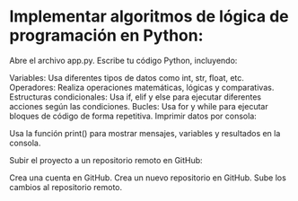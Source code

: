 # Implementar algoritmos de lógica de programación en Python:

Abre el archivo app.py.
Escribe tu código Python, incluyendo:

Variables: Usa diferentes tipos de datos como int, str, float, etc.
Operadores: Realiza operaciones matemáticas, lógicas y comparativas.
Estructuras condicionales: Usa if, elif y else para ejecutar diferentes acciones según las condiciones.
Bucles: Usa for y while para ejecutar bloques de código de forma repetitiva.
Imprimir datos por consola:

Usa la función print() para mostrar mensajes, variables y resultados en la consola.

Subir el proyecto a un repositorio remoto en GitHub:

Crea una cuenta en GitHub.
Crea un nuevo repositorio en GitHub.
Sube los cambios al repositorio remoto.